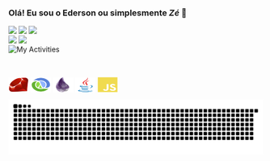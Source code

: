 ### Olá! Eu sou o Ederson ou simplesmente *Zé* 👻
<div>
  <a href="https://instagram.com/zederson" target="_blank"><img src="https://img.shields.io/badge/-Instagram-%23E4405F?style=for-the-badge&logo=instagram&logoColor=white" target="_blank"></a>
  <a href="https://twitter.com/zederson" target="_blank"><img src="https://img.shields.io/badge/Twitter-1DA1F2?style=for-the-badge&logo=twitter&logoColor=white" target="_blank"></a>
  <a href="https://www.linkedin.com/in/www.linkedin.com/in/ederson-de-lima" target="_blank"><img src="https://img.shields.io/badge/-LinkedIn-%230077B5?style=for-the-badge&logo=linkedin&logoColor=white" target="_blank"></a>
</div>

<div>
  <img height="180em" src="https://github-readme-stats.vercel.app/api?username=zederson&show_icons=true&theme=algolia&include_all_commits=true&count_private=true"/>
  <img height="180em" src="https://github-readme-stats.vercel.app/api/top-langs/?username=zederson&layout=compact&langs_count=7&theme=solarized-dark"/>
</div>

<div>
  <img src="https://github-readme-stats.vercel.app/api/wakatime?username=@zederson&langs_count=8&custom_title=My%20Activities&layout=compact" alt="My Activities" />
</div>

  ##
<div style="display: inline_block"><br>
  <img align="center" alt="Ruby" height="30" width="40" src="https://raw.githubusercontent.com/devicons/devicon/master/icons/ruby/ruby-original.svg" />
  <img align="center" alt="Clojure" height="30" width="40" src="https://raw.githubusercontent.com/devicons/devicon/master/icons/clojure/clojure-original.svg" />
  <img align="center" alt="Elixir" height="30" width="40" src="https://raw.githubusercontent.com/devicons/devicon/master/icons/elixir/elixir-original.svg" />
  <img align="center" alt="Java" height="30" width="40" src="https://raw.githubusercontent.com/devicons/devicon/master/icons/java/java-original.svg" />
  <img align="center" alt="Js" height="30" width="40" src="https://raw.githubusercontent.com/devicons/devicon/master/icons/javascript/javascript-plain.svg" />

  ![Snake animation](https://github.com/zederson/zederson/blob/output/github-contribution-grid-snake.svg)
</div>
